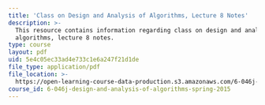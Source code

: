 ```yaml
---
title: 'Class on Design and Analysis of Algorithms, Lecture 8 Notes'
description: >-
  This resource contains information regarding class on design and analysis of
  algorithms, lecture 8 notes.
type: course
layout: pdf
uid: 5e4c05ec33ad4e733c1e6a247f21d1de
file_type: application/pdf
file_location: >-
  https://open-learning-course-data-production.s3.amazonaws.com/6-046j-design-and-analysis-of-algorithms-spring-2015/5e4c05ec33ad4e733c1e6a247f21d1de_MIT6_046JS15_lec08.pdf
course_id: 6-046j-design-and-analysis-of-algorithms-spring-2015
---
```


